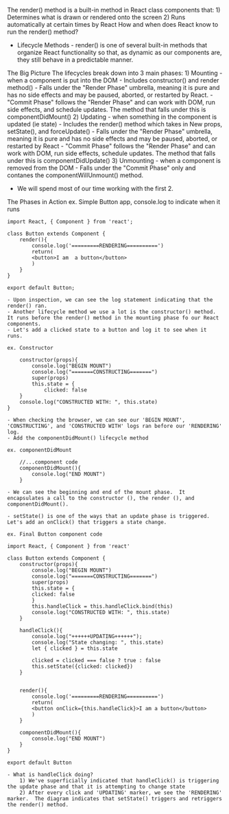 The render() method is a built-in method in React class components that:
    1) Determines what is drawn or rendered onto the screen
    2) Runs automatically at certain times by React
How and when does React know to run the render() method?

- Lifecycle Methods - render() is one of several built-in methods that organize React functionality so that, as dynamic as our components are, they still behave in a predictable manner.

The Big Picture
The lifecycles break down into 3 main phases:
    1) Mounting - when a component is put into the DOM
        - Includes constructor() and render method()
            - Falls under the "Render Phase" umbrella, meaning it is pure and has no side effects and may be paused, aborted, or restarted by React.
        - "Commit Phase" follows the "Render Phase" and can work with DOM, run side effects, and schedule updates.  The method that falls under this is componentDidMount()
    2) Updating - when something in the component is updated (ie state)
        - Includes the render() method which takes in New props, setState(), and forceUpdate()
            - Falls under the "Render Phase" umbrella, meaning it is pure and has no side effects and may be paused, aborted, or restarted by React
        - "Commit Phase" follows the "Render Phase" and can work with DOM, run side effects, schedule updates.  The method that falls under this is componentDidUpdate()
    3) Unmounting - when a component is removed from the DOM
        - Falls under the "Commit Phase" only and contanes the componentWillUnmount() method.

- We will spend most of our time working with the first 2.

The Phases in Action
    ex. Simple Button app, console.log to indicate when it runs

    import React, { Component } from 'react';

    class Button extends Component {
        render(){
            console.log('=========RENDERING==========')
            return(
            <button>I am  a button</button>
            )
        }
    }

    export default Button;

    - Upon inspection, we can see the log statement indicating that the render() ran.
    - Another lifecycle method we use a lot is the constructor() method.  It runs before the render() method in the mounting phase fo our React components.
    - Let's add a clicked state to a button and log it to see when it runs.

    ex. Constructor

        constructor(props){
            console.log("BEGIN MOUNT")
            console.log("=======CONSTRUCTING=======")
            super(props)
            this.state = {
                clicked: false
        }
        console.log("CONSTRUCTED WITH: ", this.state)
    }

    - When checking the browser, we can see our 'BEGIN MOUNT', 'CONSTRUCTING', and 'CONSTRUCTED WITH' logs ran before our 'RENDERING' log.  
    - Add the componentDidMount() lifecycle method

    ex. componentDidMount

        //...component code
        componentDidMount(){
            console.log("END MOUNT")
        }
    
    - We can see the beginning and end of the mount phase.  It encapsulates a call to the constructor (), the render (), and componentDidMount().

    - setState() is one of the ways that an update phase is triggered.  Let's add an onClick() that triggers a state change.

    ex. Final Button component code

    import React, { Component } from 'react'

    class Button extends Component {
        constructor(props){
            console.log("BEGIN MOUNT")
            console.log("=======CONSTRUCTING=======")
            super(props)
            this.state = {
            clicked: false
            }
            this.handleClick = this.handleClick.bind(this)
            console.log("CONSTRUCTED WITH: ", this.state)
        }

        handleClick(){
            console.log("++++++UPDATING++++++");
            console.log("State changing: ", this.state)
            let { clicked } = this.state

            clicked = clicked === false ? true : false
            this.setState({clicked: clicked})
        }


        render(){
            console.log('=========RENDERING==========')
            return(
            <button onClick={this.handleClick}>I am a button</button>
            )
        }

        componentDidMount(){
            console.log("END MOUNT")
        }
    }

    export default Button

    - What is handleClick doing?
        1) We've superficially indicated that handleClick() is triggering the update phase and that it is attempting to change state
        2) After every click and 'UPDATING' marker, we see the 'RENDERING' marker.  The diagram indicates that setState() triggers and retriggers the render() method.


        

